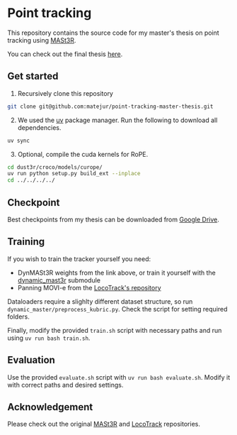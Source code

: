 # Point tracking

This repository contains the source code for my master's thesis on point tracking using [MASt3R](https://github.com/naver/mast3r).

You can check out the final thesis [here](https://repozitorij.uni-lj.si/IzpisGradiva.php?id=174662&lang=slv).

## Get started

1. Recursively clone this repository

```bash
git clone git@github.com:matejur/point-tracking-master-thesis.git
```

2. We used the [uv](https://github.com/astral-sh/uv) package manager.
Run the following to download all dependencies.
```bash
uv sync
```

3. Optional, compile the cuda kernels for RoPE.
```bash
cd dust3r/croco/models/curope/
uv run python setup.py build_ext --inplace
cd ../../../../
```

## Checkpoint

Best checkpoints from my thesis can be downloaded from [Google Drive](https://drive.google.com/drive/folders/1vlDBwc7zoqEiIJPe_d4fXaMHROsn7pmo?usp=drive_link).

## Training

If you wish to train the tracker yourself you need:
- DynMASt3R weights from the link above, or train it yourself with the [dynamic_mast3r](/dynamic_mast3r/) submodule
- Panning MOVI-e from the [LocoTrack's repository](https://github.com/cvlab-kaist/locotrack)

Dataloaders require a slighlty different dataset structure, so run `dynamic_master/preprocess_kubric.py`. Check the script for setting required folders.

Finally, modify the provided `train.sh` script with necessary paths and run using `uv run bash train.sh`.

## Evaluation

Use the provided `evaluate.sh` script with `uv run bash evaluate.sh`.
Modify it with correct paths and desired settings.

## Acknowledgement

Please check out the original [MASt3R](https://github.com/naver/mast3r) and [LocoTrack](https://github.com/cvlab-kaist/locotrack) repositories.
